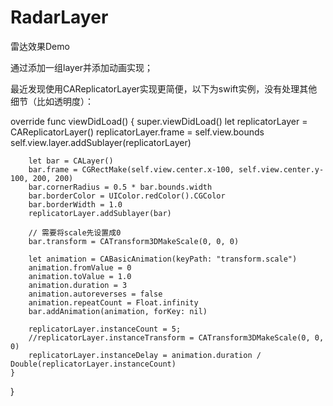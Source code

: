 # RadarLayer
雷达效果Demo

通过添加一组layer并添加动画实现；

最近发现使用CAReplicatorLayer实现更简便，以下为swift实例，没有处理其他细节（比如透明度）：


override func viewDidLoad() {
        super.viewDidLoad()
        let replicatorLayer = CAReplicatorLayer()
        replicatorLayer.frame = self.view.bounds
        self.view.layer.addSublayer(replicatorLayer)
        
        let bar = CALayer()
        bar.frame = CGRectMake(self.view.center.x-100, self.view.center.y-100, 200, 200)
        bar.cornerRadius = 0.5 * bar.bounds.width
        bar.borderColor = UIColor.redColor().CGColor
        bar.borderWidth = 1.0
        replicatorLayer.addSublayer(bar)
        
        // 需要将scale先设置成0
        bar.transform = CATransform3DMakeScale(0, 0, 0)
        
        let animation = CABasicAnimation(keyPath: "transform.scale")
        animation.fromValue = 0
        animation.toValue = 1.0
        animation.duration = 3
        animation.autoreverses = false
        animation.repeatCount = Float.infinity
        bar.addAnimation(animation, forKey: nil)
        
        replicatorLayer.instanceCount = 5;
        //replicatorLayer.instanceTransform = CATransform3DMakeScale(0, 0, 0)
        replicatorLayer.instanceDelay = animation.duration / Double(replicatorLayer.instanceCount)
    }
}

